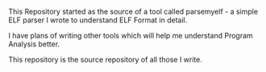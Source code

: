 This Repository started as the source of a tool called parsemyelf - a simple ELF parser I wrote to understand ELF Format in detail. 

I have plans of writing other tools which will help me understand Program Analysis better. 

This repository is the source repository of all those I write. 
